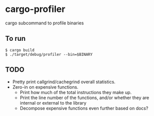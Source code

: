 # cargo-profiler
cargo subcommand to profile binaries

## To run

```
$ cargo build
$ ./target/debug/profiler --bin=$BINARY
```

## TODO

* Pretty print callgrind/cachegrind overall statistics.
* Zero-in on expensive functions.
  * Print how much of the total instructions they make up.
  * Print the line number of the functions, and/or whether they are internal or external to the library
  * Decompose expensive functions even further based on docs? 
